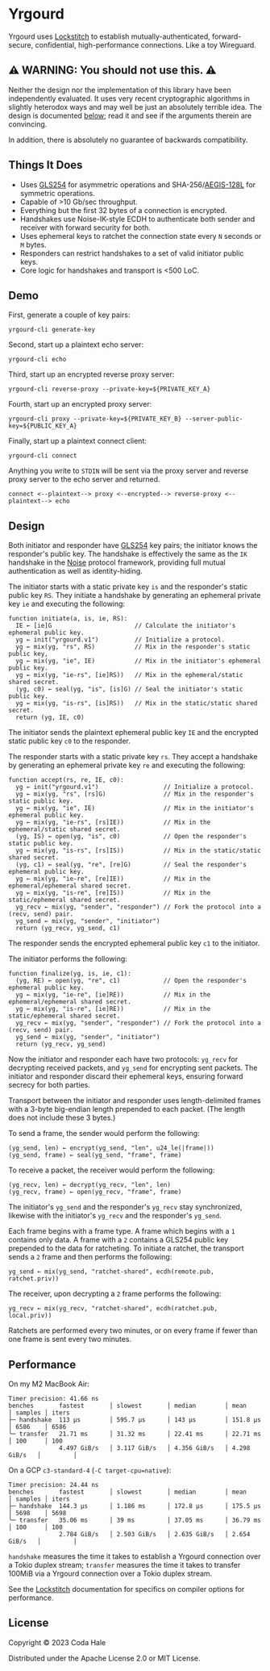 # Yrgourd

Yrgourd uses [Lockstitch][] to establish mutually-authenticated, forward-secure, confidential,
high-performance connections. Like a toy Wireguard.

[Lockstitch]: https://github.com/codahale/lockstitch

## ⚠️ WARNING: You should not use this. ⚠️

Neither the design nor the implementation of this library have been independently evaluated. It uses
very recent cryptographic algorithms in slightly heterodox ways and may well be just an absolutely
terrible idea. The design is documented [below](#design); read it and see if the arguments therein
are convincing.

In addition, there is absolutely no guarantee of backwards compatibility.

## Things It Does

* Uses [GLS254][] for asymmetric operations and SHA-256/[AEGIS-128L][] for symmetric
  operations.
* Capable of >10 Gb/sec throughput.
* Everything but the first 32 bytes of a connection is encrypted.
* Handshakes use Noise-IK-style ECDH to authenticate both sender and receiver with forward security
  for both.
* Uses ephemeral keys to ratchet the connection state every `N` seconds or `M` bytes.
* Responders can restrict handshakes to a set of valid initiator public keys.
* Core logic for handshakes and transport is <500 LoC.

[GLS254]: https://eprint.iacr.org/2023/1688
[AEGIS-128L]: https://www.ietf.org/archive/id/draft-irtf-cfrg-aegis-aead-06.html

## Demo

First, generate a couple of key pairs:

```shell
yrgourd-cli generate-key
```

Second, start up a plaintext echo server:

```shell
yrgourd-cli echo
```

Third, start up an encrypted reverse proxy server:

```shell
yrgourd-cli reverse-proxy --private-key=${PRIVATE_KEY_A}
```

Fourth, start up an encrypted proxy server:

```shell
yrgourd-cli proxy --private-key=${PRIVATE_KEY_B} --server-public-key=${PUBLIC_KEY_A}
```

Finally, start up a plaintext connect client:

```shell
yrgourd-cli connect
```

Anything you write to `STDIN` will be sent via the proxy server and reverse proxy server to the echo
server and returned.

```text
connect <--plaintext--> proxy <--encrypted--> reverse-proxy <--plaintext--> echo
```

## Design

Both initiator and responder have [GLS254][] key pairs; the initiator knows the responder's public
key. The handshake is effectively the same as the `IK` handshake in the [Noise][] protocol
framework, providing full mutual authentication as well as identity-hiding.

[Noise]: https://noiseprotocol.org/noise.html#interactive-handshake-patterns-fundamental

The initiator starts with a static private key `is` and the responder's static public key `RS`. They
initiate a handshake by generating an ephemeral private key `ie` and executing the following:

```text
function initiate(a, is, ie, RS):
  IE ← [ie]G                       // Calculate the initiator's ephemeral public key.
  yg ← init("yrgourd.v1")          // Initialize a protocol.
  yg ← mix(yg, "rs", RS)           // Mix in the responder's static public key,
  yg ← mix(yg, "ie", IE)           // Mix in the initiator's ephemeral public key.
  yg ← mix(yg, "ie-rs", [ie]RS))   // Mix in the ephemeral/static shared secret.
  (yg, c0) ← seal(yg, "is", [is]G) // Seal the initiator's static public key.
  yg ← mix(yg, "is-rs", [is]RS))   // Mix in the static/static shared secret.
  return (yg, IE, c0)
```

The initiator sends the plaintext ephemeral public key `IE` and the encrypted static public key `c0`
to the responder.

The responder starts with a static private key `rs`. They accept a handshake by generating an
ephemeral private key `re` and executing the following:

```text
function accept(rs, re, IE, c0):
  yg ← init("yrgourd.v1")                  // Initialize a protocol.
  yg ← mix(yg, "rs", [rs]G)                // Mix in the responder's static public key.
  yg ← mix(yg, "ie", IE)                   // Mix in the initiator's ephemeral public key.
  yg ← mix(yg, "ie-rs", [rs]IE))           // Mix in the ephemeral/static shared secret.
  (yg, IS) ← open(yg, "is", c0)            // Open the responder's static public key.
  yg ← mix(yg, "is-rs", [rs]IS))           // Mix in the static/static shared secret.
  (yg, c1) ← seal(yg, "re", [re]G)         // Seal the responder's ephemeral public key.
  yg ← mix(yg, "ie-re", [re]IE))           // Mix in the ephemeral/ephemeral shared secret.
  yg ← mix(yg, "is-re", [re]IS))           // Mix in the static/ephemeral shared secret.
  yg_recv ← mix(yg, "sender", "responder") // Fork the protocol into a (recv, send) pair.
  yg_send ← mix(yg, "sender", "initiator")
  return (yg_recv, yg_send, c1)
```

The responder sends the encrypted ephemeral public key `c1` to the initiator.

The initiator performs the following:

```text
function finalize(yg, is, ie, c1):
  (yg, RE) ← open(yg, "re", c1)            // Open the responder's ephemeral public key.
  yg ← mix(yg, "ie-re", [ie]RE))           // Mix in the ephemeral/ephemeral shared secret.
  yg ← mix(yg, "is-re", [ie]RE))           // Mix in the static/ephemeral shared secret.
  yg_recv ← mix(yg, "sender", "responder") // Fork the protocol into a (recv, send) pair.
  yg_send ← mix(yg, "sender", "initiator")
  return (yg_recv, yg_send)
```

Now the initiator and responder each have two protocols: `yg_recv` for decrypting received packets,
and `yg_send` for encrypting sent packets. The initiator and responder discard their ephemeral keys,
ensuring forward secrecy for both parties.

Transport between the initiator and responder uses length-delimited frames with a 3-byte big-endian
length prepended to each packet. (The length does not include these 3 bytes.)

To send a frame, the sender would perform the following:

```text
(yg_send, len) ← encrypt(yg_send, "len", u24_le(|frame|))
(yg_send, frame) ← seal(yg_send, "frame", frame)
```

To receive a packet, the receiver would perform the following:

```text
(yg_recv, len) ← decrypt(yg_recv, "len", len)
(yg_recv, frame) ← open(yg_recv, "frame", frame)
```

The initiator's `yg_send` and the responder's `yg_recv` stay synchronized, likewise with the
initiator's `yg_recv` and the responder's `yg_send`.

Each frame begins with a frame type. A frame which begins with a `1` contains only data. A frame
with a `2` contains a GLS254 public key prepended to the data for ratcheting. To initiate a ratchet,
the transport sends a `2` frame and then performs the following:

```text
yg_send ← mix(yg_send, "ratchet-shared", ecdh(remote.pub, ratchet.priv))
```

The receiver, upon decrypting a `2` frame performs the following:

```text
yg_recv ← mix(yg_recv, "ratchet-shared", ecdh(ratchet.pub, local.priv))
```

Ratchets are performed every two minutes, or on every frame if fewer than one frame is sent every
two minutes.

## Performance

On my M2 MacBook Air:

```text
Timer precision: 41.66 ns
benches       fastest       │ slowest       │ median        │ mean          │ samples │ iters
├─ handshake  113 µs        │ 595.7 µs      │ 143 µs        │ 151.8 µs      │ 6586    │ 6586
╰─ transfer   21.71 ms      │ 31.32 ms      │ 22.41 ms      │ 22.71 ms      │ 100     │ 100
              4.497 GiB/s   │ 3.117 GiB/s   │ 4.356 GiB/s   │ 4.298 GiB/s   │         │
```

On a GCP `c3-standard-4` (`-C target-cpu=native`):

```text
Timer precision: 24.44 ns
benches       fastest       │ slowest       │ median        │ mean          │ samples │ iters
├─ handshake  144.3 µs      │ 1.186 ms      │ 172.8 µs      │ 175.5 µs      │ 5698    │ 5698
╰─ transfer   35.06 ms      │ 39 ms         │ 37.05 ms      │ 36.79 ms      │ 100     │ 100
              2.784 GiB/s   │ 2.503 GiB/s   │ 2.635 GiB/s   │ 2.654 GiB/s   │         │
```

`handshake` measures the time it takes to establish a Yrgourd connection over a Tokio duplex stream;
`transfer` measures the time it takes to transfer 100MiB via a Yrgourd connection over a Tokio
duplex stream.

See the [Lockstitch][] documentation for specifics on compiler options for performance.

## License

Copyright © 2023 Coda Hale

Distributed under the Apache License 2.0 or MIT License.
